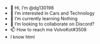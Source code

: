 - 👋 Hi, I’m @dg130198
- 👀 I’m interested in Cars and Technology
- 🌱 I’m currently learning Nothing
- 💞️ I’m looking to collaborate on Discord?
- 📫 How to reach me VolvoKot#3508
- I know html

<!---
dg130198/dg130198 is a ✨ special ✨ repository because its `README.md` (this file) appears on your GitHub profile.
You can click the Preview link to take a look at your changes.
--->
